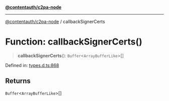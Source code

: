 [**@contentauth/c2pa-node**](../README.md)

***

[@contentauth/c2pa-node](../README.md) / callbackSignerCerts

# Function: callbackSignerCerts()

> **callbackSignerCerts**(): `Buffer`\<`ArrayBufferLike`\>[]

Defined in: [types.d.ts:868](https://github.com/contentauth/c2pa-node-v2/blob/92024140271b3589278f2b732abca2c4a33b231a/js-src/types.d.ts#L868)

## Returns

`Buffer`\<`ArrayBufferLike`\>[]
